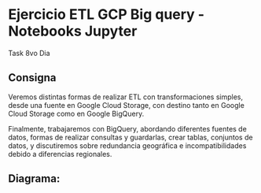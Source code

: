 # Ejercicio ETL GCP Big query - Notebooks Jupyter

Task 8vo Dia

## Consigna

Veremos distintas formas de realizar ETL con transformaciones simples, desde una fuente en Google Cloud Storage, con destino tanto en Google Cloud Storage como en Google BigQuery.

Finalmente, trabajaremos con BigQuery, abordando diferentes fuentes de datos, formas de realizar consultas y guardarlas, crear tablas, conjuntos de datos, y discutiremos sobre redundancia geográfica e incompatibilidades debido a diferencias regionales.


## Diagrama: 